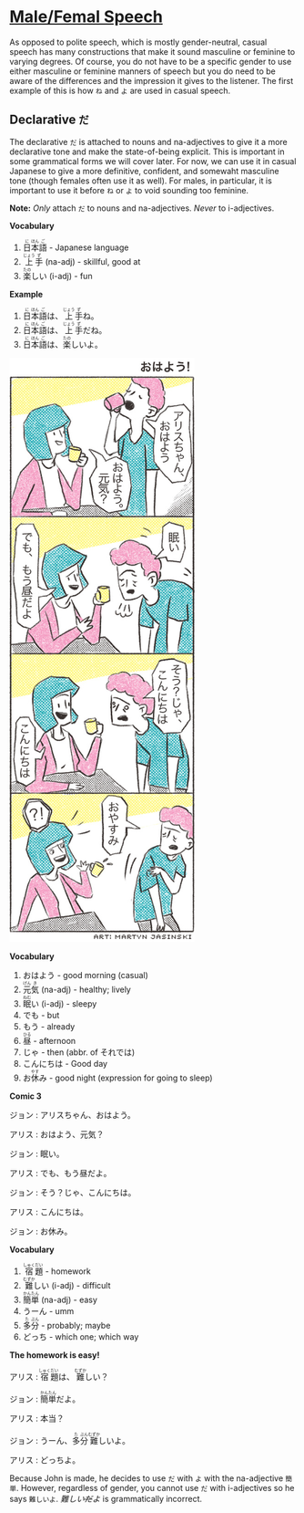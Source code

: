 # [Male/Femal Speech](http://www.guidetojapanese.org/learn/complete/male_female)

As opposed to polite speech, which is mostly gender-neutral, casual speech has many constructions that make it sound masculine or feminine to varying degrees. Of course, you do not have to be a specific gender to use either masculine or feminine manners of speech but you do need to be aware of the differences and the impression it gives to the listener. The first example of this is how `ね` and `よ` are used in casual speech.

## Declarative `だ`

The declarative `だ` is attached to nouns and na-adjectives to give it a more declarative tone and make the state-of-being explicit. This is important in some grammatical forms we will cover later. For now, we can use it in casual Japanese to give a more definitive, confident, and somewaht masculine tone (though females often use it as well). For males, in particular, it is important to use it before `ね` or `よ` to void sounding too feminine.

**Note:** *Only* attach `だ` to nouns and na-adjectives. *Never* to i-adjectives.

**Vocabulary**

1. <ruby>日<rt>に</rt>本<rt>ほん</rt>語<rt>ご</rt></ruby> - Japanese language
1. <ruby>上<rt>じょう</rt>手<rt>ず</rt></ruby> (na-adj) - skillful, good at
1. <ruby>楽<rt>たの</rt>しい</ruby> (i-adj) - fun

**Example**

1. <ruby>日<rt>に</rt>本<rt>ほん</rt>語<rt>ご</rt>は、<rt></rt>上<rt>じょう</rt>手<rt>ず</rt>ね。</ruby>
1. <ruby>日<rt>に</rt>本<rt>ほん</rt>語<rt>ご</rt>は、<rt></rt>上<rt>じょう</rt>手<rt>ず</rt>だね。</ruby>
1. <ruby>日<rt>に</rt>本<rt>ほん</rt>語<rt>ご</rt>は、<rt></rt>楽<rt>たの</rt>しいよ。</ruby>

![](comic3.jpg)

**Vocabulary**

1. おはよう - good morning (casual)
1. <ruby>元<rt>げん</rt>気<rt>き</rt></ruby> (na-adj) - healthy; lively
1. <ruby>眠<rt>ねむ</rt>い</ruby> (i-adj) - sleepy
1. でも - but
1. もう - already
1. <ruby>昼<rt>ひる</rt></ruby> - afternoon
1. じゃ - then (abbr. of それでは)
1. こんにちは - Good day
1. <ruby>お<rt></rt>休<rt>やす</rt>み</ruby> - good night (expression for going to sleep)

**Comic 3**

ジョン : アリスちゃん、おはよう。

アリス : おはよう、元気？

ジョン : 眠い。

アリス : でも、もう昼だよ。

ジョン : そう？じゃ、こんにちは。

アリス : こんにちは。

ジョン : お休み。

**Vocabulary**

1. <ruby>宿<rt>しゅく</rt>題<rt>だい</rt></ruby> - homework
1. <ruby>難<rt>むずか</rt>しい</ruby> (i-adj) - difficult
1. <ruby>簡<rt>かん</rt>単<rt>たん</rt></ruby> (na-adj) - easy
1. うーん - umm
1. <ruby>多<rt>た</rt>分<rt>ぶん</rt></ruby> - probably; maybe
1. どっち - which one; which way

**The homework is easy!**

アリス : <ruby>宿<rt>しゅく</rt>題<rt>だい</rt>は、<rt></rt>難<rt>むずか</rt>しい？</ruby>

ジョン : <ruby>簡<rt>かん</rt>単<rt>たん</rt>だよ。</ruby>

アリス : 本当？

ジョン : <ruby>うーん、<rt></rt>多<rt>た</rt>分<rt>ぶん</rt>難<rt>むずか</rt>しいよ。</ruby>

アリス : どっちよ。

Because John is made, he decides to use `だ` with `よ` with the na-adjective `簡単`. However, regardless of gender, you cannot use `だ` with i-adjectives so he says `難しいよ`. *難しい~~だ~~よ* is grammatically incorrect.
